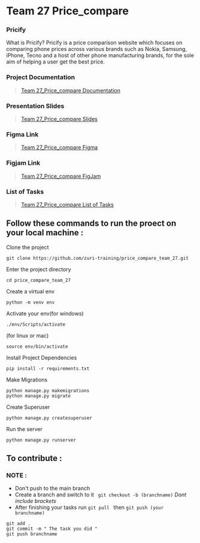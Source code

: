 # Team 27 Price_compare 

### Pricify
What is Pricify? Pricify is a price comparison website which focuses on comparing phone prices across various brands such as Nokia, Samsung, iPhone, Tecno and a host of other phone manufacturing brands, for the sole aim of helping a user get the best price.

### Project Documentation
 > [Team 27_Price_compare Documentation](https://docs.google.com/document/d/1qCUDKd5Hb_DAtzi2BKYs_Svso_pp2-m57vPPuYOYh74/edit?usp=drivesdk)
 
### Presentation Slides
> [Team 27_Price_compare  Slides](https://www.figma.com/proto/BzsR8MmSXhHvMYbPWx9Q7b/Pricify?node-id=897%3A3499&scaling=contain&page-id=856%3A3905)

### Figma Link
> [Team 27_Price_compare  Figma ](https://www.figma.com/file/BzsR8MmSXhHvMYbPWx9Q7b/Price-Compare?node-id=2%3A3)

### Figjam Link
> [Team 27_Price_compare  FigJam](https://www.figma.com/file/HppxK2j0nylpMF2OPuQaMB/Pricify-Sketch)

### List of Tasks
> [Team 27_Price_compare List of Tasks](https://docs.google.com/spreadsheets/d/1VVzcnnJz0iOHUNQ_6cVq_wheTDTpOR9279F6vc6_mng/edit?usp=sharing)

## Follow these commands to run the proect on your local machine :

Clone the project 
```
git clone https://github.com/zuri-training/price_compare_team_27.git 
```

Enter the project directory 

```
cd price_compare_team_27
```

Create a virtual env

```
python -m venv env 
```

Activate your env(for windows)

```
./env/Scripts/activate 	 
```
(for linux or mac)

```
source env/bin/activate 
``` 

Install Project Dependencies

```
pip install -r requirements.txt
```

Make Migrations

```
python manage.py makemigrations
python manage.py migrate
```

Create Superuser

```
python manage.py createsuperuser
```

Run the server

```
python manage.py runserver
```

## To contribute :

### NOTE :

- Don't push to the main branch
- Create a branch and switch to it ` git checkout -b (branchname)` *Dont include brackets*
- After finishing your tasks run `git pull ` then `git push (your branchname)`

```
git add .
git commit -m " The task you did "
git push branchname 

```
